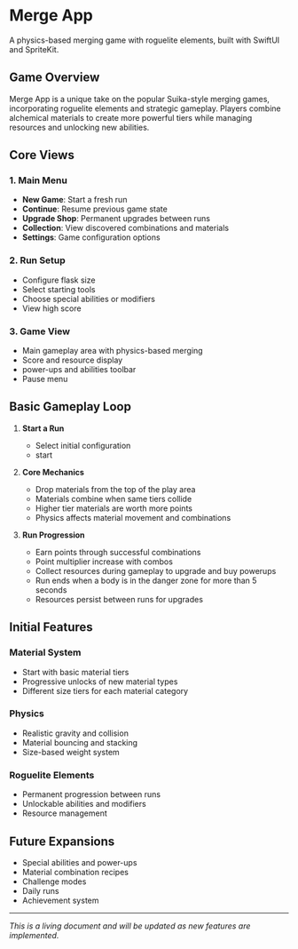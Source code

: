 # Merge App

A physics-based merging game with roguelite elements, built with SwiftUI and SpriteKit.

## Game Overview

Merge App is a unique take on the popular Suika-style merging games, incorporating roguelite elements and strategic gameplay. Players combine alchemical materials to create more powerful tiers while managing resources and unlocking new abilities.

## Core Views

### 1. Main Menu
- **New Game**: Start a fresh run
- **Continue**: Resume previous game state
- **Upgrade Shop**: Permanent upgrades between runs
- **Collection**: View discovered combinations and materials
- **Settings**: Game configuration options

### 2. Run Setup
- Configure flask size
- Select starting tools
- Choose special abilities or modifiers
- View high score

### 3. Game View
- Main gameplay area with physics-based merging
- Score and resource display
- power-ups and abilities toolbar
- Pause menu

## Basic Gameplay Loop

1. **Start a Run**
   - Select initial configuration
   - start

2. **Core Mechanics**
   - Drop materials from the top of the play area
   - Materials combine when same tiers collide
   - Higher tier materials are worth more points
   - Physics affects material movement and combinations

3. **Run Progression**
   - Earn points through successful combinations
   - Point multiplier increase with combos
   - Collect resources during gameplay to upgrade and buy powerups
   - Run ends when a body is in the danger zone for more than 5 seconds
   - Resources persist between runs for upgrades

## Initial Features

### Material System
- Start with basic material tiers
- Progressive unlocks of new material types
- Different size tiers for each material category

### Physics
- Realistic gravity and collision
- Material bouncing and stacking
- Size-based weight system

### Roguelite Elements
- Permanent progression between runs
- Unlockable abilities and modifiers
- Resource management

## Future Expansions
- Special abilities and power-ups
- Material combination recipes
- Challenge modes
- Daily runs
- Achievement system

---

*This is a living document and will be updated as new features are implemented.* 